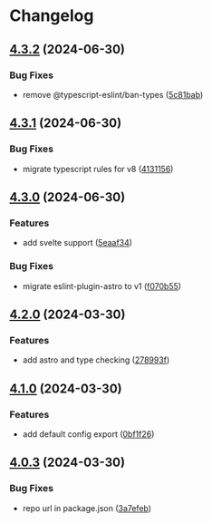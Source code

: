 # Changelog

## [4.3.2](https://github.com/joshunrau/eslint-config/compare/v4.3.1...v4.3.2) (2024-06-30)


### Bug Fixes

* remove @typescript-eslint/ban-types ([5c81bab](https://github.com/joshunrau/eslint-config/commit/5c81babc009b1f65ca3353c3a17f1858c7d05446))

## [4.3.1](https://github.com/joshunrau/eslint-config/compare/v4.3.0...v4.3.1) (2024-06-30)


### Bug Fixes

* migrate typescript rules for v8 ([4131156](https://github.com/joshunrau/eslint-config/commit/41311563e01bf66d44b3f3e620a03072a41b646d))

## [4.3.0](https://github.com/joshunrau/eslint-config/compare/v4.2.1...v4.3.0) (2024-06-30)


### Features

* add svelte support ([5eaaf34](https://github.com/joshunrau/eslint-config/commit/5eaaf34d7adf90a05d11c4101685b6e36cdfb79c))


### Bug Fixes

* migrate eslint-plugin-astro to v1 ([f070b55](https://github.com/joshunrau/eslint-config/commit/f070b55cdf88880dfeabb001121129c4a8d0d851))

## [4.2.0](https://github.com/joshunrau/eslint-config/compare/v4.1.0...v4.2.0) (2024-03-30)


### Features

* add astro and type checking ([278993f](https://github.com/joshunrau/eslint-config/commit/278993fa4f45f455c701dfecc0c48557f3113277))

## [4.1.0](https://github.com/joshunrau/eslint-config/compare/v4.0.3...v4.1.0) (2024-03-30)


### Features

* add default config export ([0bf1f26](https://github.com/joshunrau/eslint-config/commit/0bf1f2627aa9bad3dc5dd2d304033ce07dc078ed))

## [4.0.3](https://github.com/joshunrau/eslint-config/compare/v4.0.2...v4.0.3) (2024-03-30)


### Bug Fixes

* repo url in package.json ([3a7efeb](https://github.com/joshunrau/eslint-config/commit/3a7efeb5c0a49faef8c981ed3b0b0dde9e991271))
